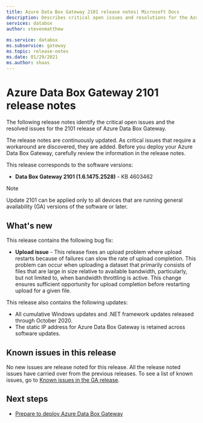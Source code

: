 ```yaml
---
title: Azure Data Box Gateway 2101 release notes| Microsoft Docs
description: Describes critical open issues and resolutions for the Azure Data Box Gateway running 2101 release.
services: databox
author: stevenmatthew
 
ms.service: databox
ms.subservice: gateway
ms.topic: release-notes
ms.date: 01/29/2021
ms.author: shaas
---
```


# Azure Data Box Gateway 2101 release notes

The following release notes identify the critical open issues and the resolved issues for the 2101 release of Azure Data Box Gateway.

The release notes are continuously updated. As critical issues that require a workaround are discovered, they are added. Before you deploy your Azure Data Box Gateway, carefully review the information in the release notes.  

This release corresponds to the software versions:

- **Data Box Gateway 2101 (1.6.1475.2528)** - KB 4603462

> [!NOTE]
> Update 2101 can be applied only to all devices that are running general availability (GA) versions of the software or later.

## What's new

This release contains the following bug fix:

- **Upload issue** - This release fixes an upload problem where upload restarts because of failures can slow the rate of upload completion. This problem can occur when uploading a dataset that primarily consists of files that are large in size relative to available bandwidth, particularly, but not limited to, when bandwidth throttling is active. This change ensures sufficient opportunity for upload completion before restarting upload for a given file.

This release also contains the following updates:

- All cumulative Windows updates and .NET framework updates released through October 2020.
- The static IP address for Azure Data Box Gateway is retained across software updates.

## Known issues in this release

No new issues are release noted for this release. All the release noted issues have carried over from the previous releases. To see a list of known issues, go to [Known issues in the GA release](data-box-gateway-release-notes.md#known-issues-in-ga-release).

## Next steps

- [Prepare to deploy Azure Data Box Gateway](data-box-gateway-deploy-prep.md)
